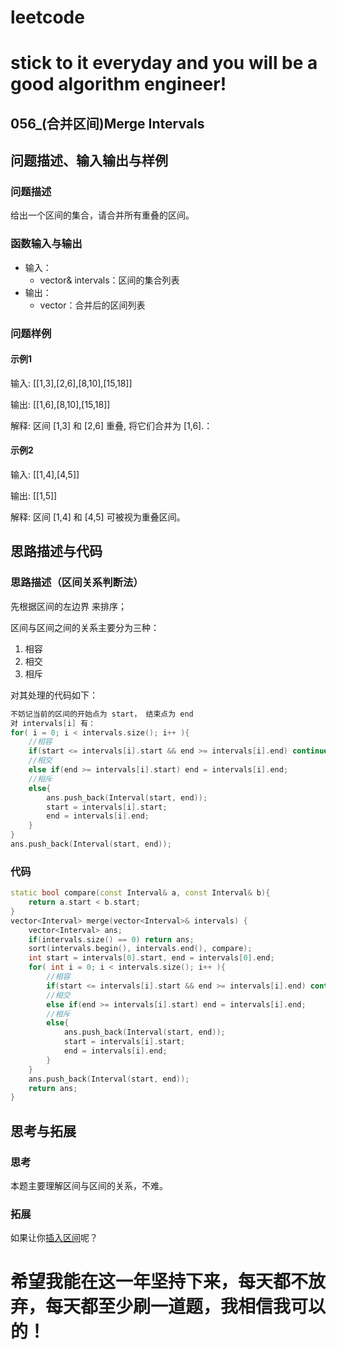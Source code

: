 # leetcode
# stick to it everyday and you will be a good algorithm engineer!
## 056_(合并区间)Merge Intervals
## 问题描述、输入输出与样例

### 问题描述

给出一个区间的集合，请合并所有重叠的区间。

### 函数输入与输出

* 输入：
	* vector<Interval>& intervals：区间的集合列表
* 输出：
	* vector<Interval>：合并后的区间列表
	
### 问题样例

#### 示例1

输入: [[1,3],[2,6],[8,10],[15,18]]

输出: [[1,6],[8,10],[15,18]]

解释: 区间 [1,3] 和 [2,6] 重叠, 将它们合并为 [1,6].：

#### 示例2

输入: [[1,4],[4,5]]

输出: [[1,5]]

解释: 区间 [1,4] 和 [4,5] 可被视为重叠区间。
	
## 思路描述与代码	
### 思路描述（区间关系判断法）
先根据区间的左边界 来排序；

区间与区间之间的关系主要分为三种：
1. 相容
2. 相交
3. 相斥

对其处理的代码如下：
```cpp
不妨记当前的区间的开始点为 start， 结束点为 end
对 intervals[i] 有：
for( i = 0; i < intervals.size(); i++ ){
	//相容
	if(start <= intervals[i].start && end >= intervals[i].end) continue;
	//相交
	else if(end >= intervals[i].start) end = intervals[i].end;
	//相斥
	else{
		ans.push_back(Interval(start, end));
		start = intervals[i].start;
		end = intervals[i].end;
	}
}
ans.push_back(Interval(start, end));
```

### 代码
```cpp
static bool compare(const Interval& a, const Interval& b){
	return a.start < b.start;
}
vector<Interval> merge(vector<Interval>& intervals) {
	vector<Interval> ans;
	if(intervals.size() == 0) return ans;
	sort(intervals.begin(), intervals.end(), compare);
	int start = intervals[0].start, end = intervals[0].end;
	for( int i = 0; i < intervals.size(); i++ ){
		//相容
		if(start <= intervals[i].start && end >= intervals[i].end) continue;
		//相交
		else if(end >= intervals[i].start) end = intervals[i].end;
		//相斥
		else{
			ans.push_back(Interval(start, end));
			start = intervals[i].start;
			end = intervals[i].end;
		}
	}
	ans.push_back(Interval(start, end));
	return ans;
}
```
## 思考与拓展
### 思考
本题主要理解区间与区间的关系，不难。
### 拓展
如果让你[插入区间](https://leetcode-cn.com/problems/insert-interval/)呢？
  
# 希望我能在这一年坚持下来，每天都不放弃，每天都至少刷一道题，我相信我可以的！
